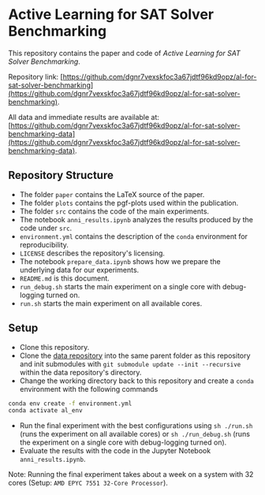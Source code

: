 # Active Learning for SAT Solver Benchmarking

This repository contains the paper and code of *Active Learning for SAT Solver Benchmarking*.

Repository link: [https://github.com/dgnr7vexskfoc3a67jdtf96kd9opz/al-for-sat-solver-benchmarking](https://github.com/dgnr7vexskfoc3a67jdtf96kd9opz/al-for-sat-solver-benchmarking).

All data and immediate results are available at: [https://github.com/dgnr7vexskfoc3a67jdtf96kd9opz/al-for-sat-solver-benchmarking-data](https://github.com/dgnr7vexskfoc3a67jdtf96kd9opz/al-for-sat-solver-benchmarking-data).

## Repository Structure

* The folder `paper` contains the LaTeX source of the paper.
* The folder `plots` contains the pgf-plots used within the publication.
* The folder `src` contains the code of the main experiments.
* The notebook `anni_results.ipynb` analyzes the results produced by the code under `src`.
* `environment.yml` contains the description of the `conda` environment for reproducibility.
* `LICENSE` describes the repository's licensing.
* The notebook `prepare_data.ipynb` shows how we prepare the underlying data for our experiments.
* `README.md` is this document.
* `run_debug.sh` starts the main experiment on a single core with debug-logging turned on.
* `run.sh` starts the main experiment on all available cores.

## Setup

* Clone this repository.
* Clone the [data repository](https://github.com/dgnr7vexskfoc3a67jdtf96kd9opz/al-for-sat-solver-benchmarking-data) into the same parent folder as this repository and init submodules with `git submodule update --init --recursive` within the data repository's directory.
* Change the working directory back to this repository and create a `conda` environment with the following commands

``` sh
conda env create -f environment.yml
conda activate al_env  
```

* Run the final experiment with the best configurations using `sh ./run.sh` (runs the experiment on all available cores) or `sh ./run_debug.sh` (runs the experiment on a single core with debug-logging turned on).
* Evaluate the results with the code in the Jupyter Notebook `anni_results.ipynb`.

Note: Running the final experiment takes about a week on a system with 32 cores (Setup: `AMD EPYC 7551 32-Core Processor`).
